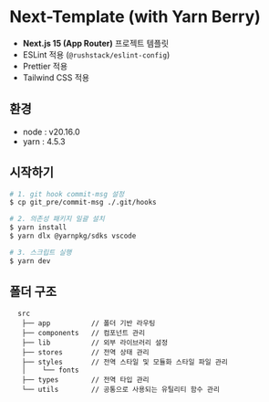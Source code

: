 # Next-Template (with Yarn Berry)

- **Next.js 15 (App Router)** 프로젝트 템플릿
- ESLint 적용 (`@rushstack/eslint-config`)
- Prettier 적용
- Tailwind CSS 적용

## 환경

- node : v20.16.0
- yarn : 4.5.3

## 시작하기

```bash
# 1. git hook commit-msg 설정
$ cp git_pre/commit-msg ./.git/hooks

# 2. 의존성 패키지 일괄 설치
$ yarn install
$ yarn dlx @yarnpkg/sdks vscode

# 3. 스크립트 실행
$ yarn dev
```

## 폴더 구조

```
  src
   ├── app          // 폴더 기반 라우팅
   ├── components   // 컴포넌트 관리
   ├── lib          // 외부 라이브러리 설정
   ├── stores       // 전역 상태 관리
   ├── styles       // 전역 스타일 및 모듈화 스타일 파일 관리
   │    └── fonts
   ├── types        // 전역 타입 관리
   └── utils        // 공통으로 사용되는 유틸리티 함수 관리
```
